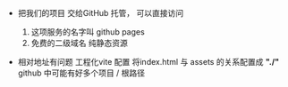 - 把我们的项目 交给GitHub 托管， 可以直接访问
    1. 这项服务的名字叫 github pages
    2. 免费的二级域名
        纯静态资源

- 相对地址有问题
    工程化vite 配置  将index.html 与 assets 的关系配置成 **"./"**
    github 中可能有好多个项目 / 根路径